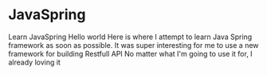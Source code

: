 # JavaSpring
Learn JavaSpring
Hello world
Here is where I attempt to learn Java Spring framework as soon as possible. It was super interesting for me to use a new framework for building Restfull API
No matter what I'm going to use it for, I already loving it 
